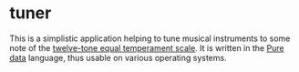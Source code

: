 # tuner
This is a simplistic application helping to tune musical instruments to some note of the [twelve-tone equal temperament scale][1].
It is written in the [Pure data][2] language, thus usable on various operating systems.

[1]:https://en.wikipedia.org/wiki/Equal_temperament
[2]:http://puredata.info
